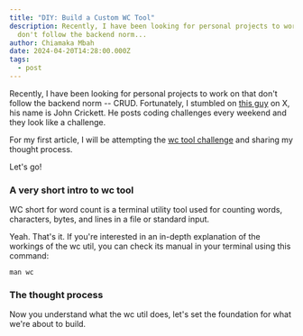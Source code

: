 ```yaml
---
title: "DIY: Build a Custom WC Tool"
description: Recently, I have been looking for personal projects to work on that
  don't follow the backend norm...
author: Chiamaka Mbah
date: 2024-04-20T14:28:00.000Z
tags:
  - post
---
```

Recently, I have been looking for personal projects to work on that don't follow the backend norm -- CRUD. Fortunately, I stumbled on [this guy](https://x.com/@johncrickett) on X, his name is John Crickett. He posts coding challenges every weekend and they look like a challenge.

For my first article, I will be attempting the [wc tool challenge](https://codingchallenges.fyi/challenges/challenge-wc/) and sharing my thought process.

Let's go!

### A very short intro to wc tool

WC short for word count is a terminal utility tool used for counting words, characters, bytes, and lines in a file or standard input. 

Yeah. That's it. If you're interested in an in-depth explanation of the workings of the wc util, you can check its manual in your terminal using this command:

`man wc`

### The thought process
Now you understand what the wc util does, let's set the foundation for what we're about to build.
